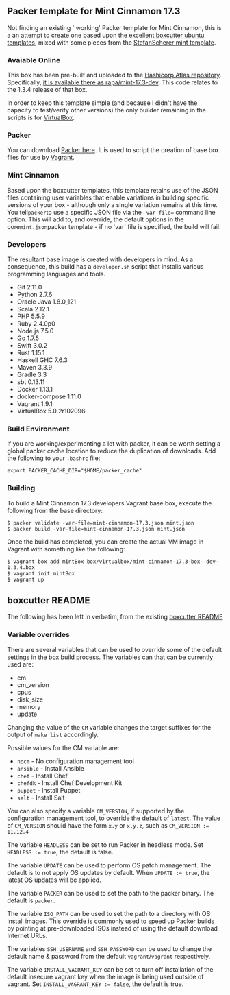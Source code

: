 ## Packer template for Mint Cinnamon 17.3

Not finding an existing ''working' Packer template for Mint Cinnamon, this is a an attempt to create one based upon
the excellent [boxcutter ubuntu templates](https://github.com/boxcutter/ubuntu), mixed with some pieces from the
[StefanScherer mint template](https://github.com/StefanScherer/mint). 

### Avaiable Online ###

This box has been pre-built and uploaded to the [Hashicorp Atlas repository](https://atlas.hashicorp.com/boxes/search). 
Specifically, [it is available there as rapa/mint-17.3-dev](https://atlas.hashicorp.com/rapa/boxes/mint-17.3-dev).
This code relates to the 1.3.4 release of that box.

In order to keep this template simple (and because I
didn't have the capacity to test/verify other versions) the only builder remaining in the scripts is for [VirtualBox](https://www.virtualbox.org/).

### Packer

You can download [Packer here](https://packer.io/). It is used to script the creation of base box files for use by [Vagrant](https://www.vagrantup.com/).

### Mint Cinnamon

Based upon the boxcutter templates, this template retains use of the JSON files containing user variables that enable variations in building specific versions of your box -
although only a single variation remains at this time. You tell`packer`to use a specific JSON file via the `-var-file=` command line
option.  This will add to, and override, the default options in the core`mint.json`packer template - if  no 'var' file is specified, the build will fail.

### Developers

The resultant base image is created with developers in mind. As a consequence, this build has a `developer.sh` script that installs various programming languages and tools.
* Git 2.11.0
* Python 2.7.6
* Oracle Java 1.8.0_121
* Scala 2.12.1
* PHP 5.5.9
* Ruby 2.4.0p0
* Node.js 7.5.0
* Go 1.7.5
* Swift 3.0.2
* Rust 1.15.1
* Haskell GHC 7.6.3
* Maven 3.3.9
* Gradle 3.3
* sbt 0.13.11
* Docker 1.13.1
* docker-compose 1.11.0
* Vagrant 1.9.1
* VirtualBox 5.0.2r102096

### Build Environment

If you are working/experimenting a lot with packer, it can be worth setting a global packer cache location to reduce the duplication of downloads.
Add the following to your `.bashrc` file:

    export PACKER_CACHE_DIR="$HOME/packer_cache"

### Building

To build a Mint Cinnamon 17.3 developers Vagrant base box, execute the following from the base directory:

    $ packer validate -var-file=mint-cinnamon-17.3.json mint.json
    $ packer build -var-file=mint-cinnamon-17.3.json mint.json
    
Once the build has completed, you can create the actual VM image in Vagrant with something like the following:

    $ vagrant box add mintBox box/virtualbox/mint-cinnamon-17.3-box--dev-1.3.4.box
    $ vagrant init mintBox
    $ vagrant up
    




## boxcutter README

The following has been left in verbatim, from the existing [boxcutter README](https://github.com/boxcutter/ubuntu/blob/master/README.md)

### Variable overrides

There are several variables that can be used to override some of the default
settings in the box build process. The variables can that can be currently
used are:

* cm
* cm_version
* cpus
* disk_size
* memory
* update

Changing the value of the `CM` variable changes the target suffixes for
the output of `make list` accordingly.

Possible values for the CM variable are:

* `nocm` - No configuration management tool
* `ansible` - Install Ansible
* `chef` - Install Chef
* `chefdk` - Install Chef Development Kit
* `puppet` - Install Puppet
* `salt`  - Install Salt

You can also specify a variable `CM_VERSION`, if supported by the
configuration management tool, to override the default of `latest`.
The value of `CM_VERSION` should have the form `x.y` or `x.y.z`,
such as `CM_VERSION := 11.12.4`

The variable `HEADLESS` can be set to run Packer in headless mode.
Set `HEADLESS := true`, the default is false.

The variable `UPDATE` can be used to perform OS patch management.  The
default is to not apply OS updates by default.  When `UPDATE := true`,
the latest OS updates will be applied.

The variable `PACKER` can be used to set the path to the packer binary.
The default is `packer`.

The variable `ISO_PATH` can be used to set the path to a directory with
OS install images. This override is commonly used to speed up Packer builds
by pointing at pre-downloaded ISOs instead of using the default download
Internet URLs.

The variables `SSH_USERNAME` and `SSH_PASSWORD` can be used to change the
 default name & password from the default `vagrant`/`vagrant` respectively.

The variable `INSTALL_VAGRANT_KEY` can be set to turn off installation of the
default insecure vagrant key when the image is being used outside of vagrant.
Set `INSTALL_VAGRANT_KEY := false`, the default is true.




